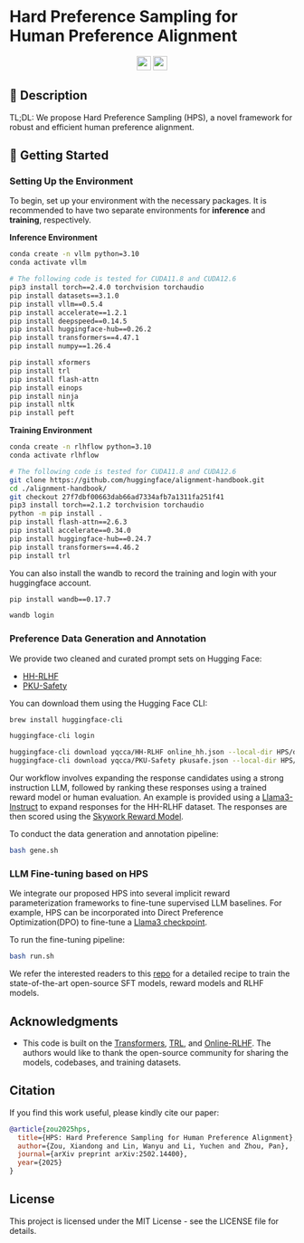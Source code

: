 # Hard Preference Sampling for Human Preference Alignment
<p align="center">
  <a href="https://github.com/Yqcca/HPS"><img src="https://img.shields.io/badge/🌐-Website-red" height="25"></a>
  <a href="https://arxiv.org/abs/2502.14400"><img src="https://img.shields.io/badge/📝-Paper-blue" height="25"></a>
</p>

## 📜 Description
TL;DL: We propose Hard Preference Sampling (HPS), a novel framework for robust and efficient human preference alignment.

## 🚀 Getting Started
### Setting Up the Environment
To begin, set up your environment with the necessary packages. It is recommended to have two separate environments for **inference** and **training**, respectively. 

**Inference Environment**

```sh
conda create -n vllm python=3.10
conda activate vllm

# The following code is tested for CUDA11.8 and CUDA12.6
pip3 install torch==2.4.0 torchvision torchaudio
pip install datasets==3.1.0
pip install vllm==0.5.4
pip install accelerate==1.2.1
pip install deepspeed==0.14.5
pip install huggingface-hub==0.26.2
pip install transformers==4.47.1
pip install numpy==1.26.4

pip install xformers
pip install trl
pip install flash-attn
pip install einops
pip install ninja
pip install nltk
pip install peft
```

**Training Environment**

```sh
conda create -n rlhflow python=3.10
conda activate rlhflow

# The following code is tested for CUDA11.8 and CUDA12.6
git clone https://github.com/huggingface/alignment-handbook.git
cd ./alignment-handbook/
git checkout 27f7dbf00663dab66ad7334afb7a1311fa251f41
pip3 install torch==2.1.2 torchvision torchaudio
python -m pip install .
pip install flash-attn==2.6.3
pip install accelerate==0.34.0
pip install huggingface-hub==0.24.7
pip install transformers==4.46.2
pip install trl
```

You can also install the wandb to record the training and login with your huggingface account.

```sh
pip install wandb==0.17.7

wandb login
```

### Preference Data Generation and Annotation
We provide two cleaned and curated prompt sets on Hugging Face: 
* [HH-RLHF](https://huggingface.co/datasets/yqcca/HH-RLHF)
* [PKU-Safety](https://huggingface.co/datasets/yqcca/PKU-Safety)

You can download them using the Hugging Face CLI:
```sh
brew install huggingface-cli

huggingface-cli login

huggingface-cli download yqcca/HH-RLHF online_hh.json --local-dir HPS/data --repo-type dataset
huggingface-cli download yqcca/PKU-Safety pkusafe.json --local-dir HPS/data --repo-type dataset
```

Our workflow involves expanding the response candidates using a strong instruction LLM, followed by ranking these responses using a trained reward model or human evaluation. An example is provided using a [Llama3-Instruct](https://huggingface.co/RLHFlow/Llama3-v2-iterative-DPO-iter3) to expand responses for the HH-RLHF dataset. The responses are then scored using the [Skywork Reward Model](https://huggingface.co/Skywork/Skywork-Reward-Llama-3.1-8B).

To conduct the data generation and annotation pipeline:

```sh
bash gene.sh
```

### LLM Fine-tuning based on HPS
We integrate our proposed HPS into several implicit reward parameterization frameworks to fine-tune supervised LLM baselines. For example, HPS can be incorporated into Direct Preference Optimization(DPO) to fine-tune a [Llama3 checkpoint](https://huggingface.co/RLHFlow/Llama3-SFT-v2.0-epoch3).

To run the fine-tuning pipeline:

```sh
bash run.sh
```

We refer the interested readers to this [repo](https://github.com/RLHFlow/Online-RLHF) for a detailed recipe to train the state-of-the-art open-source SFT models, reward models and RLHF models.

## Acknowledgments
* This code is built on the [Transformers](https://github.com/huggingface/transformers), [TRL](https://github.com/huggingface/trl), and [Online-RLHF](https://github.com/RLHFlow/Online-RLHF). The authors would like to thank the open-source community for sharing the models, codebases, and training datasets. 

## Citation

If you find this work useful, please kindly cite our paper:

```bibtex
@article{zou2025hps,
  title={HPS: Hard Preference Sampling for Human Preference Alignment},
  author={Zou, Xiandong and Lin, Wanyu and Li, Yuchen and Zhou, Pan},
  journal={arXiv preprint arXiv:2502.14400},
  year={2025}
}
```

## License
This project is licensed under the MIT License - see the LICENSE file for details.